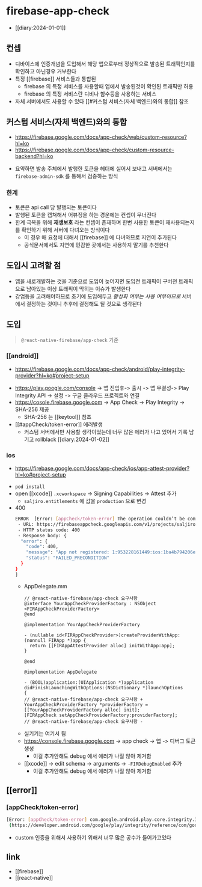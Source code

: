 # firebase-app-check
+ [[diary:2024-01-01]]

## 컨셉
- 디바이스에 인증개념을 도입해서 해당 앱으로부터 정상적으로 발송된 트래픽인지를 확인하고 아닌경우 거부한다
- 특정 [[firebase]] 서비스들과 통합된
  - firebase 의 특정 서비스를 사용할때 앱에서 발송된것이 확인된 트래픽만 허용
  - firebase 의 특정 서비스란 디비나 함수등을 사용하는 서비스
- 자체 서버에서도 사용할 수 있다 [[#커스텀 서비스(자체 백엔드)와의 통합]] 참조

## 커스텀 서비스(자체 백엔드)와의 통합
+ https://firebase.google.com/docs/app-check/web/custom-resource?hl=ko
+ https://firebase.google.com/docs/app-check/custom-resource-backend?hl=ko
- 요약하면 발송 주체에서 발행한 토큰을 헤더에 실어서 보내고 서버에서는 `firebase-admin-sdk` 를 통해서 검증하는 방식

### 한계
- 토큰은 api call 당 발행되는 토큰이다
- 발행된 토큰을 캡쳐해서 어뷰징을 하는 경운에는 컨셉이 무너진다
- 한계 극복을 위해 **재생보호** 라는 컨셉이 존재하며 한번 사용한 토큰이 재사용되는지를 확인하기 위해 서버에 다녀오는 방식이다
  - 이 경우 매 요청에 대해서 [[firebase]] 에 다녀와므로 지연이 추가된다
  - 공식문서에서도 지연에 민감한 곳에서는 사용하지 말기를 추천한다

## 도입시 고려할 점
- 앱을 새로개발하는 것을 기준으로 도입이 늦어지면 도입전 트래픽이 구버전 트래픽으로 남아있는 이상 트래픽이 막히는 이슈가 발생한다
- 강업등을 고려해야하므로 초기에 도입해두고 *활성화 여부는 사용 여부이므로* 서버에서 결정하는 것이니 추후에 결정해도 될 것으로 생각된다

## 도입
> `@react-native-firebase/app-check` 기준

### [[android]]
+ https://firebase.google.com/docs/app-check/android/play-integrity-provider?hl=ko#project-setup
- https://play.google.com/console -> 앱 진입후-> 출시 -> 앱 무결성-> Play Integrity API -> 설정 -> 구글 클라우드 프로젝트와 연결
- https://cosole.firebase.google.com -> App Check -> Play Integrity -> SHA-256 제공
  - SHA-256 는 [[keytool]] 참조
- [[#appCheck/token-error]] 에러발생
  - 커스텀 서버에서만 사용할 생각이었는데 너무 많은 에러가 나고 있어서 기록 남기고 rollblack [[diary:2024-01-02]]

### ios
+ https://firebase.google.com/docs/app-check/ios/app-attest-provider?hl=ko#project-setup
- `pod install`
- open [[xcode]] `.xcworkspace` -> Signing Capabilities -> Attest 추가
  - `saljiro.entitlements` 에 값을 `production` 으로 변경
- 400
  ```sh 
  ERROR  [Error: [appCheck/token-error] The operation couldn’t be completed. Too many attempts. Underlying error: The operation couldn’t be completed. The server responded with an error:
   - URL: https://firebaseappcheck.googleapis.com/v1/projects/saljiro/apps/1:953228161449:ios:1ba4b794206e1b315194b8:exchangeDeviceCheckToken
   - HTTP status code: 400
   - Response body: {
    "error": {
      "code": 400,
      "message": "App not registered: 1:953228161449:ios:1ba4b794206e1b315194b8.",
      "status": "FAILED_PRECONDITION"
    }
  }
  ]
  ```
  - AppDelegate.mm
    ```objc
    // @react-native-firebase/app-check 요구사항
    @interface YourAppCheckProviderFactory : NSObject <FIRAppCheckProviderFactory>
    @end

    @implementation YourAppCheckProviderFactory

    - (nullable id<FIRAppCheckProvider>)createProviderWithApp:(nonnull FIRApp *)app {
      return [[FIRAppAttestProvider alloc] initWithApp:app];
    }

    @end

    @implementation AppDelegate

    - (BOOL)application:(UIApplication *)application didFinishLaunchingWithOptions:(NSDictionary *)launchOptions
    {
    // @react-native-firebase/app-check 요구사항 +
    YourAppCheckProviderFactory *providerFactory = [[YourAppCheckProviderFactory alloc] init];
    [FIRAppCheck setAppCheckProviderFactory:providerFactory];
    // @react-native-firebase/app-check 요구사항 -
    ```
  - 실기기는 여기서 됨
  - https://console.firebase.google.com -> app check -> 앱 ->  디버그 토큰 생성
    - 이걸 추가안해도 debug 에서 에러가 나질 않아 제거함
  - [[xcode]] -> edit schema -> arguments -> `-FIRDebugEnabled` 추가
    - 이걸 추가안해도 debug 에서 에러가 나질 않아 제거함

## [[error]]
### [appCheck/token-error]
```sh 
[Error: [appCheck/token-error] com.google.android.play.core.integrity.IntegrityServiceException: -9: Integrity API error (-9): Binding to the service in the Play Store has failed. This can be due to having an old Play Store version installed on the device.
 (https://developer.android.com/google/play/integrity/reference/com/google/android/play/core/integrity/model/IntegrityErrorCode.html#CANNOT_BIND_TO_SERVICE).]
```
- custom 인증을 위해서 사용하기 위해서 너무 많은 공수가 들어가고있다

## link
- [[firebase]]
- [[react-native]]
